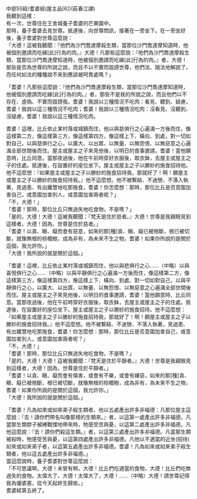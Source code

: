 中部55經/耆婆經(屋主品[6])(莊春江譯)  
我聽到這樣：  
有一次，世尊住在王舍城養子耆婆的芒果園中。  
那時，養子耆婆去見世尊。抵達後，向世尊問訊，接著在一旁坐下。在一旁坐好後，養子耆婆對世尊這麼說：  
「大德！這被我聽聞：『他們為沙門喬達摩殺生類，當那位沙門喬達摩知道時，他被個別邀請而吃緣[此]行為的肉。』大德！凡那些這麼說：『他們為沙門喬達摩殺生類，當那位沙門喬達摩知道時，他被個別邀請而吃緣[此]行為的肉。』者，大德！那些是否為世尊的所說之說，而且不以不實而毀謗世尊，他們法、隨法地解說了，而任何如法的種種說不來到應該被呵責處嗎？」  
  
「耆婆！凡那些這麼說：『他們為沙門喬達摩殺生類，當那位沙門喬達摩知道時，他被個別邀請而吃緣[此]行為的肉。』者，那些不是我的所說之說，而且他們以不存在、虛偽、不實而毀謗我。耆婆！我說以三種情況不吃肉：看見、聽到、疑慮，耆婆！我說以這三種情況不吃肉；耆婆！我說以三種情況吃肉：沒看見、沒聽到、沒疑慮，耆婆！我說以這三種情況吃肉。  
  
耆婆！這裡，比丘依止某村落或城鎮而住，他以與慈俱行之心遍滿一方後而住，像這樣第二方，像這樣第三方，像這樣第四方，像這樣上下、橫向、到處，對一切如對自己，以與慈俱行之心，以廣大、以出眾、以無量、以無怨恨、以無惡意之心遍滿全部世間後而住。屋主或屋主之子來見他後，以明日的食事邀請，耆婆！當他願意時，比丘同意。當那夜過後，他在午前時穿好衣服後，取衣鉢，去屋主或屋主之子的住處。抵達後，在設置好的座位坐下。屋主或屋主之子以勝妙的施食招待他。他不這麼想：『如果屋主或屋主之子以勝妙的施食招待我，那就好了！啊！願屋主或屋主之子以勝妙的施食招待我。』他不這麼想。他不被繫結、不迷戀、不落入執著，見過患、有出離慧地吃那施食，耆婆！你怎麼想：那時，那位比丘是否意圖加害自己，或意圖加害別人，或意圖加害兩者呢？」  
「不，大德！」  
「耆婆！那時，那位比丘只無過失地吃食物，不是嗎？」  
「是的，大德！大德！這被我聽聞：『梵天是住於慈者。』大德！世尊是我親眼見到這樣者，大德！因為，世尊是住於慈者。」  
「耆婆！以貪、瞋、癡而會有惡意，如來的那[種]貪、瞋、癡已被捨斷，根已被切斷，就像無根的棕櫚樹，成為非有，為未來不生之物，耆婆！如果你所說的是關於這個，我允許你。」  
「大德！我所說的就是關於這個。」  
  
「耆婆！這裡，比丘依止某村落或城鎮而住，他以與悲俱行之心……（中略）以與喜悅俱行之心……（中略）以與平靜俱行之心遍滿一方後而住，像這樣第二方，像這樣第三方，像這樣第四方，像這樣上下、橫向、到處、對一切如對自己，以與平靜俱行之心，以廣大、以出眾、以無量、以無怨恨、以無惡意之心遍滿全部世間後而住。屋主或屋主之子來見他後，以明日的食事邀請，耆婆！當他願意時，比丘同意。當那夜過後，他在午前時穿好衣服後，取衣鉢，去屋主或屋主之子的住處。抵達後，在設置好的座位坐下。屋主或屋主之子以勝妙的施食招待。他不這麼想：『如果屋主或屋主之子以勝妙的施食招待我，那就好了！啊！願屋主或屋主之子以勝妙的施食招待我。』他不這麼想。他不被繫結、不迷戀、不落入執著，見過患、有出離慧地吃那施食，耆婆！你怎麼想：那時，那位比丘是否意圖加害自己，或意圖加害別人，或意圖加害兩者呢？」  
「不，大德！」  
「耆婆！那時，那位比丘只無過失地吃食物，不是嗎？」  
「是的，大德！大德！這被我聽聞：『梵天是住於平靜者。』大德！世尊是我親眼見到這樣者，大德！因為，世尊是住於平靜者。」  
「耆婆！以貪、瞋、癡而會有傷害，或會有不樂，或會有嫌惡，如來的那[種]貪、瞋、癡已被捨斷，根已被切斷，就像無根的棕櫚樹，成為非有，為未來不生之物，耆婆！如果你所說的是關於這個，我允許你。」  
「大德！我所說的就是關於這個。」  
  
「耆婆！凡為如來或如來弟子殺生類者，他以五處產出許多非福德：凡那位屋主這麼說：『去！請你們帶名叫像那樣的生類來。』者，以這第一處產出許多非福德。凡當那生類脖子被縛戰慄地帶來時，牠感受苦與憂，以這第二處產出許多非福德。凡他這麼說：『去！請你們殺這生類。』者，以這第三處產出許多非福德。凡當那生類被殺時，牠感受苦與憂，以這第四處產出許多非福德。凡他以不適當的近坐(招待)如來或如來弟子者，以這第五處產出許多非福德。耆婆！凡為如來或如來弟子殺生類者，他以這五處產出許多非福德。」  
當這麼說時，養子耆婆對世尊這麼說：  
「不可思議啊，大德！未曾有啊，大德！比丘們吃適當的食物，大德！比丘們吃無過失的食物。太偉大了，大德！太偉大了，大德！……（中略）大德！請世尊記得我為優婆塞，從今天起終生歸依。」  
耆婆經第五終了。  
  
  
